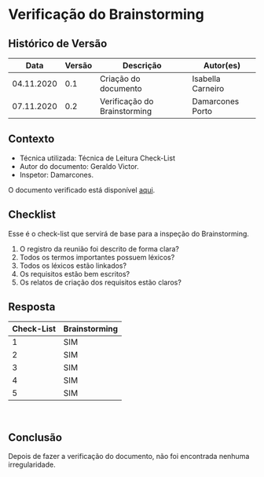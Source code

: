 # Verificação do Brainstorming

## Histórico de Versão
<table class="table table-striped border">
    <thead>
        <th>Data</th>   
        <th>Versão </th> 
        <th>Descrição</th> 
        <th>Autor(es)</th>
    </thead>
    <tbody>
        <tr>
            <td> 04.11.2020 </td>
            <td>  0.1   </td>
            <td> Criação do documento</td>
            <td> Isabella Carneiro </td>
        </tr>
        <tr>
            <td> 07.11.2020 </td>
            <td>  0.2   </td>
            <td> Verificação do Brainstorming</td>
            <td> Damarcones Porto </td>
        </tr>
    </tbody>
</table>


## Contexto
- Técnica utilizada: Técnica de Leitura Check-List
- Autor do documento: Geraldo Victor.
- Inspetor: Damarcones.

O documento verificado está disponível <a href="https://requisitos-de-software.github.io/2020.1-iFut/elicitacao/brainstorming/">aqui</a>.


## Checklist
Esse é o check-list que servirá de base para a inspeção do Brainstorming.
<br>

1. O registro da reunião foi descrito de forma clara?
2. Todos os termos importantes possuem léxicos?
3. Todos os léxicos estão linkados?
4. Os requisitos estão bem escritos?
5. Os relatos de criação dos requisitos estão claros?

## Resposta

<table class="table table-striped border">
    <thead>
        <th>Check-List</th>
		<th>Brainstorming</th>
    </thead>
    <tbody>
        <tr>
            <td>1</td>
            <td>SIM</td>
        </tr>
        <tr>
            <td>2</td>
            <td>SIM</td>
        </tr>
        <tr>
            <td>3</td>
            <td>SIM</td>
        </tr>
        <tr>
            <td>4</td>
            <td>SIM</td>
        </tr>
        <tr>
            <td>5</td>
            <td>SIM</td>
        </tr>
    </tbody>
</table> 
<br>

## Conclusão
Depois de fazer a verificação do documento, não foi encontrada nenhuma irregularidade.
